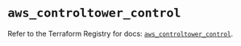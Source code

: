 # `aws_controltower_control`

Refer to the Terraform Registry for docs: [`aws_controltower_control`](https://registry.terraform.io/providers/hashicorp/aws/5.64.0/docs/resources/controltower_control).
